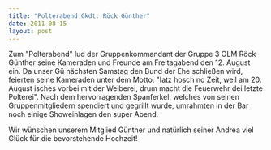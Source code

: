 ```yaml
---
title: "Polterabend Gkdt. Röck Günther"
date: 2011-08-15
layout: post
---
```


Zum "Polterabend" lud der Gruppenkommandant der Gruppe 3 OLM Röck Günther seine Kameraden und Freunde am Freitagabend den 12. August ein. Da unser Gü nächsten Samstag den Bund der Ehe schließen wird, feierten seine Kameraden unter dem Motto: "Iatz hosch no Zeit, weil am 20. August isches vorbei mit der Weiberei, drum macht die Feuerwehr dei letzte Polterei". Nach dem hervorragenden Spanferkel, welches von seinen Gruppenmitgliedern spendiert und gegrillt wurde, umrahmten in der Bar noch einige Showeinlagen den super Abend.

Wir wünschen unserem Mitglied Günther und natürlich seiner Andrea viel Glück für die bevorstehende Hochzeit!